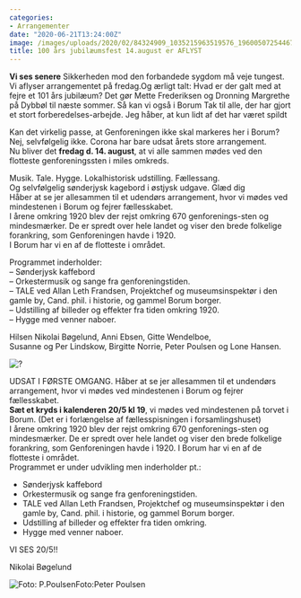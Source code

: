```yaml
---
categories:
- Arrangementer
date: "2020-06-21T13:24:00Z"
image: /images/uploads/2020/02/84324909_1035215963519576_1960050725446746112_o.jpg
title: 100 års jubilæumsfest 14.august er AFLYST
---
```


**Vi ses senere** Sikkerheden mod den forbandede sygdom  må veje tungest. Vi aflyser arrangementet på fredag.Og ærligt talt: Hvad er der galt med at fejre et 101 års jubilæum? Det gør Mette Frederiksen og Dronning Margrethe på Dybbøl til næste sommer. Så kan vi også i Borum Tak til alle, der har gjort et stort forberedelses-arbejde. Jeg håber, at kun lidt af det har været spildt

Kan det virkelig passe, at Genforeningen ikke skal markeres her i Borum?   
Nej, selvfølgelig ikke. Corona har bare udsat årets store arrangement.  
Nu bliver det **fredag d. 14. august**, at vi alle sammen mødes ved den flotteste genforeningssten i miles omkreds.  
  
Musik. Tale. Hygge. Lokalhistorisk udstilling. Fællessang.  
Og selvfølgelig sønderjysk kagebord i østjysk udgave. Glæd dig  
Håber at se jer allesammen til et udendørs arrangement, hvor vi mødes ved mindestenen i Borum og fejrer fællesskabet.  
I årene omkring 1920 blev der rejst omkring 670 genforenings-sten og mindesmærker. De er spredt over hele landet og viser den brede folkelige forankring, som Genforeningen havde i 1920.  
I Borum har vi en af de flotteste i området.  
  
Programmet inderholder:  
– Sønderjysk kaffebord  
– Orkestermusik og sange fra genforeningstiden.  
– TALE ved Allan Leth Frandsen, Projektchef og museumsinspektør i den gamle by, Cand. phil. i historie, og gammel Borum borger.  
– Udstilling af billeder og effekter fra tiden omkring 1920.  
– Hygge med venner naboer.  
  
Hilsen Nikolai Bøgelund, Anni Ebsen, Gitte Wendelboe,  
Susanne og Per Lindskow, Birgitte Norrie, Peter Poulsen og Lone Hansen.

![?](https://www.facebook.com/images/emoji.php/v9/t4c/1/16/1f642.png)

UDSAT I FØRSTE OMGANG. Håber at se jer allesammen til et undendørs arrangement, hvor vi mødes ved mindestenen i Borum og fejrer fællesskabet.  
**Sæt et kryds i kalenderen 20/5 kl 19**, vi mødes ved mindestenen på torvet i Borum. (Det er i forlængelse af fællesspisningen i forsamlingshuset)  
I årene omkring 1920 blev der rejst omkring 670 genforenings-sten og mindesmærker. De er spredt over hele landet og viser den brede folkelige forankring, som Genforeningen havde i 1920. I Borum har vi en af de flotteste i området.  
Programmet er under udvikling men inderholder pt.:

- Sønderjysk kaffebord
- Orkestermusik og sange fra genforeningstiden.
- TALE ved Allan Leth Frandsen, Projektchef og museumsinspektør i den gamle by, Cand. phil. i historie, og gammel Borum borger.
- Udstilling af billeder og effekter fra tiden omkring.
- Hygge med venner naboer.

VI SES 20/5!!

Nikolai Bøgelund

![Foto: P.Poulsen](/images/uploads/2020/02/84324909_1035215963519576_1960050725446746112_o.jpg)Foto:Peter Poulsen